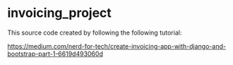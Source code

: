 # invoicing_project

This source code created by following the following tutorial:

https://medium.com/nerd-for-tech/create-invoicing-app-with-django-and-bootstrap-part-1-6619d493060d 
